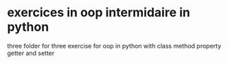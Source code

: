 # exercices in oop intermidaire in python
three folder for three exercise for oop in python
with class method property getter and setter
